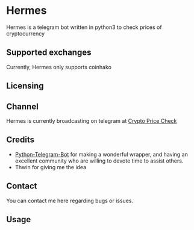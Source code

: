 # Hermes

Hermes is a telegram bot written in python3 to check prices of cryptocurrency

## Supported exchanges
Currently, Hermes only supports coinhako

## Licensing

## Channel
Hermes is currently broadcasting on telegram at [Crypto Price Check](https://t.me/coinhakoprice)

## Credits
* [Python-Telegram-Bot](https://github.com/python-telegram-bot/python-telegram-bot) for making a wonderful wrapper, and having an excellent community who are willing to devote time to assist others.
* Thwin for giving me the idea

## Contact
You can contact me here regarding bugs or issues.

## Usage

